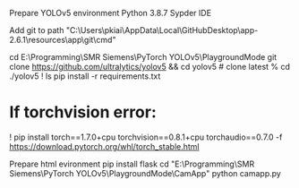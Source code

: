 Prepare YOLOv5 environment
Python 3.8.7
Sypder IDE

Add git to path
"C:\Users\pkiai\AppData\Local\GitHubDesktop\app-2.6.1\resources\app\git\cmd"

cd E:\Programming\SMR Siemens\PyTorch YOLOv5\PlaygroundMode
git clone https://github.com/ultralytics/yolov5 && cd yolov5 # clone latest
% cd ./yolov5
! ls
pip install -r requirements.txt
# If torchvision error:
! pip install torch==1.7.0+cpu torchvision==0.8.1+cpu torchaudio==0.7.0 -f https://download.pytorch.org/whl/torch_stable.html

Prepare html evironment
pip install flask
cd "E:\Programming\SMR Siemens\PyTorch YOLOv5\PlaygroundMode\CamApp"
python camapp.py

